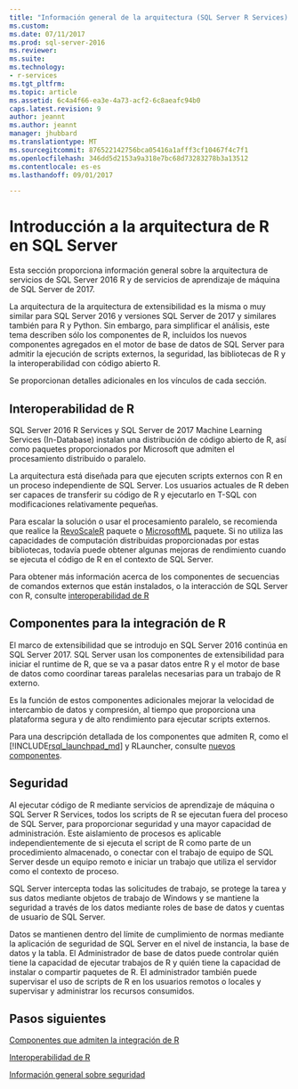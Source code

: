 ```yaml
---
title: "Información general de la arquitectura (SQL Server R Services) | Microsoft Docs"
ms.custom: 
ms.date: 07/11/2017
ms.prod: sql-server-2016
ms.reviewer: 
ms.suite: 
ms.technology:
- r-services
ms.tgt_pltfrm: 
ms.topic: article
ms.assetid: 6c4a4f66-ea3e-4a73-acf2-6c8aeafc94b0
caps.latest.revision: 9
author: jeannt
ms.author: jeannt
manager: jhubbard
ms.translationtype: MT
ms.sourcegitcommit: 876522142756bca05416a1afff3cf10467f4c7f1
ms.openlocfilehash: 346dd5d2153a9a318e7bc68d73283278b3a13512
ms.contentlocale: es-es
ms.lasthandoff: 09/01/2017

---
```

# <a name="architecture-overview-for-r-in-sql-server"></a>Introducción a la arquitectura de R en SQL Server

Esta sección proporciona información general sobre la arquitectura de servicios de SQL Server 2016 R y de servicios de aprendizaje de máquina de SQL Server de 2017.

La arquitectura de la arquitectura de extensibilidad es la misma o muy similar para SQL Server 2016 y versiones SQL Server de 2017 y similares también para R y Python. Sin embargo, para simplificar el análisis, este tema describen sólo los componentes de R, incluidos los nuevos componentes agregados en el motor de base de datos de SQL Server para admitir la ejecución de scripts externos, la seguridad, las bibliotecas de R y la interoperabilidad con código abierto R.

Se proporcionan detalles adicionales en los vínculos de cada sección.

## <a name="r-interoperability"></a>Interoperabilidad de R

SQL Server 2016 R Services y SQL Server de 2017 Machine Learning Services (In-Database) instalan una distribución de código abierto de R, así como paquetes proporcionados por Microsoft que admiten el procesamiento distribuido o paralelo.

La arquitectura está diseñada para que ejecuten scripts externos con R en un proceso independiente de SQL Server. Los usuarios actuales de R deben ser capaces de transferir su código de R y ejecutarlo en T-SQL con modificaciones relativamente pequeñas.

Para escalar la solución o usar el procesamiento paralelo, se recomienda que realice la [RevoScaleR](https://docs.microsoft.com/r-server/r-reference/revoscaler/revoscaler) paquete o [MicrosoftML](https://docs.microsoft.com/r-server/r-reference/microsoftml/microsoftml-package) paquete. Si no utiliza las capacidades de computación distribuidas proporcionadas por estas bibliotecas, todavía puede obtener algunas mejoras de rendimiento cuando se ejecuta el código de R en el contexto de SQL Server.

Para obtener más información acerca de los componentes de secuencias de comandos externos que están instalados, o la interacción de SQL Server con R, consulte [interoperabilidad de R](../../advanced-analytics/r/r-interoperability-in-sql-server.md)

## <a name="components-to-support-r-integration"></a>Componentes para la integración de R

El marco de extensibilidad que se introdujo en SQL Server 2016 continúa en SQL Server 2017. SQL Server usan los componentes de extensibilidad para iniciar el runtime de R, que se va a pasar datos entre R y el motor de base de datos como coordinar tareas paralelas necesarias para un trabajo de R externo.

Es la función de estos componentes adicionales mejorar la velocidad de intercambio de datos y compresión, al tiempo que proporciona una plataforma segura y de alto rendimiento para ejecutar scripts externos.

Para una descripción detallada de los componentes que admiten R, como el [!INCLUDE[rsql_launchpad_md](../../includes/rsql-launchpad-md.md)] y RLauncher, consulte [nuevos componentes](../../advanced-analytics/r/new-components-in-sql-server-to-support-r.md).

## <a name="security"></a>Seguridad

Al ejecutar código de R mediante servicios de aprendizaje de máquina o SQL Server R Services, todos los scripts de R se ejecutan fuera del proceso de SQL Server, para proporcionar seguridad y una mayor capacidad de administración. Este aislamiento de procesos es aplicable independientemente de si ejecuta el script de R como parte de un procedimiento almacenado, o conectar con el trabajo de equipo de SQL Server desde un equipo remoto e iniciar un trabajo que utiliza el servidor como el contexto de proceso.

SQL Server intercepta todas las solicitudes de trabajo, se protege la tarea y sus datos mediante objetos de trabajo de Windows y se mantiene la seguridad a través de los datos mediante roles de base de datos y cuentas de usuario de SQL Server.

Datos se mantienen dentro del límite de cumplimiento de normas mediante la aplicación de seguridad de SQL Server en el nivel de instancia, la base de datos y la tabla. El Administrador de base de datos puede controlar quién tiene la capacidad de ejecutar trabajos de R y quién tiene la capacidad de instalar o compartir paquetes de R. El administrador también puede supervisar el uso de scripts de R en los usuarios remotos o locales y supervisar y administrar los recursos consumidos.

## <a name="next-steps"></a>Pasos siguientes

[Componentes que admiten la integración de R](new-components-in-sql-server-to-support-r.md)

[Interoperabilidad de R](r-interoperability-in-sql-server.md)

[Información general sobre seguridad](security-overview-sql-server-r.md)
